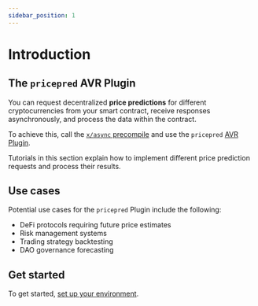 ```yaml
---
sidebar_position: 1
---
```


# Introduction

## The `pricepred` AVR Plugin

You can request decentralized **price predictions** for different cryptocurrencies from your smart contract, receive responses asynchronously, and process the data within the contract.

To achieve this, call the [`x/async` precompile](../../precompiles/x-async) and use the `pricepred` [AVR Plugin](/learn/warden-protocol-modules/x-async#avr-plugin).

Tutorials in this section explain how to implement different price prediction requests and process their results.

## Use cases

Potential use cases for the `pricepred` Plugin include the following:

- DeFi protocols requiring future price estimates
- Risk management systems
- Trading strategy backtesting
- DAO governance forecasting

## Get started

To get started, [set up your environment](set-up-the-environment).
